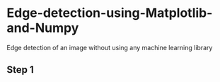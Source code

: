 # Edge-detection-using-Matplotlib-and-Numpy
Edge detection of an image without using any machine learning library

## Step 1
